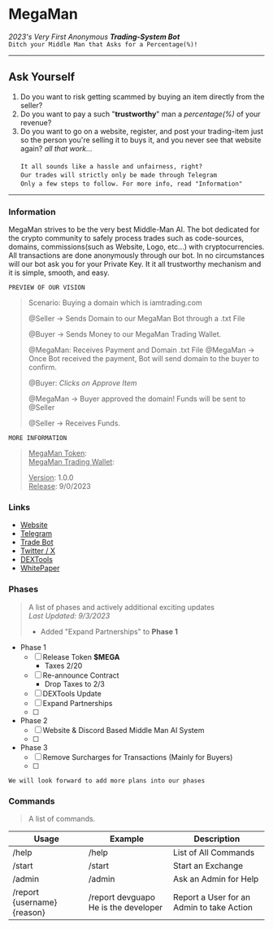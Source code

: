 # MegaMan
*2023's Very First Anonymous **Trading-System Bot***\
`Ditch your Middle Man that Asks for a Percentage(%)!`
***
## Ask Yourself
1. Do you want to risk getting scammed by buying an 
item directly from the seller?
2. Do you want to pay a such "__trustworthy__" man a
*percentage(%)* of your revenue?
3. Do you want to go on a website, register, and post your
trading-item just so the person you're selling it to 
buys it, and you never see that website again? *all that work...*
\
\
`It all sounds like a hassle and unfairness, right?`\
`Our trades will strictly only be made through Telegram`\
`Only a few steps to follow. For more info, read "Information"`
***
### Information

MegaMan strives to be the very best Middle-Man AI.
The bot dedicated for the crypto community to
safely process trades such as code-sources, domains, 
commissions(such as Website, Logo, etc...) with
cryptocurrencies. All transactions are done anonymously
through our bot. In no circumstances will our bot ask
you for your Private Key. It it all trustworthy mechanism
and it is simple, smooth, and easy.


    PREVIEW OF OUR VISION

>Scenario: Buying a domain which is iamtrading.com
>
>@Seller -> Sends Domain to our MegaMan Bot through a .txt File
>
>@Buyer -> Sends Money to our MegaMan Trading Wallet.
>
>@MegaMan: Receives Payment and Domain .txt File
>@MegaMan -> Once Bot received the payment, Bot will send domain to
>the buyer to confirm.
>
>@Buyer: *Clicks on Approve Item*
>
>@MegaMan -> Buyer approved the domain! Funds will be sent to @Seller
>
>@Seller -> Receives Funds.
                           
    MORE INFORMATION

> <ins>MegaMan Token</ins>:\
> <ins>MegaMan Trading Wallet</ins>: 
> 
> <ins>Version</ins>: 1.0.0\
> <ins>Release</ins>: 9/0/2023
>

### Links
- [Website](https://megaman.com/)
- [Telegram](https://telegram.com/)
- [Trade Bot](https://telegram.com/u/MegaMan_Bot)
- [Twitter / X](https://x.com/)
- [DEXTools](https://dextools.io/)
- [WhitePaper](https://megaman.com/whitepaper)

### Phases
> A list of phases and actively additional exciting updates\
> *Last Updated: 9/3/2023*
> - Added "Expand Partnerships" to **Phase 1**
- Phase 1
  - [ ] Release Token **$MEGA**
    - Taxes 2/20
  - [ ] Re-announce Contract
    - Drop Taxes to 2/3
  - [ ] DEXTools Update
  - [ ] Expand Partnerships
  - [ ]
- Phase 2
  - [ ] Website & Discord Based Middle Man AI System
  - [ ]
- Phase 3
  - [ ] Remove Surcharges for Transactions (Mainly for Buyers)
  - [ ]
`We will look forward to add more plans into our phases`
### Commands
> A list of commands.

| Usage                       | Example                              | Description                               |
|-----------------------------|--------------------------------------|-------------------------------------------|
| /help                       | /help                                | List of All Commands                      |
| /start                      | /start                               | Start an Exchange                         |
| /admin                      | /admin                               | Ask an Admin for Help                     |
| /report {username} {reason} | /report devguapo He is the developer | Report a User for an Admin to take Action |

